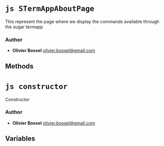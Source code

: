 


<!-- @namespace    sugar.node.termapp.pages -->

# ```js STermAppAboutPage ```


This represent the page where we display the commands available through the sugar termapp




### Author
- **Olivier Bossel** <a href="mailto:olivier.bossel@gmail.com">olivier.bossel@gmail.com</a> 


## Methods




# ```js constructor ```


Constructor




### Author
- **Olivier Bossel** <a href="mailto:olivier.bossel@gmail.com">olivier.bossel@gmail.com</a> 


## Variables


